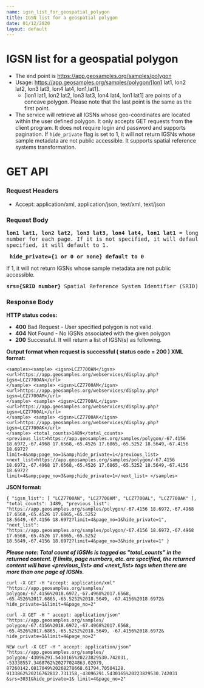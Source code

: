 ```yaml
---
name: igsn_list_for_geospatial_polygon
title: IGSN list for a geospatial polygon
date: 01/12/2020
layout: default
---
```


# IGSN list for a geospatial polygon
- The end point is https://app.geosamples.org/samples/polygon
- Usage: https://app.geosamples.org/samples/polygon/[lon1 lat1, lon2 lat2, lon3 lat3, lon4 lat4, lon1,lat1].
  - [lon1 lat1, lon2 lat2, lon3 lat3, lon4 lat4, lon1 lat1] are points of a concave polygon. Please note that the last point is the same as the first point.
- The service will retrieve all IGSNs whose geo-coordinates are located within the user defined polygon. It only accepts GET requests from the client program. It does not require login and password and supports pagination. If `hide_private` flag is set to 1, it will not return IGSNs whose sample metadata are not public accessible. It supports spatial reference systems transformation.

# GET API
### Request Headers
- Accept: application/xml, application/json, text/xml, text/json
### Request Body
<pre>
<b>lon1 lat1, lon2 lat2, lon3 lat3, lon4 lat4, lon1 lat1</b> = longitudes, latitudes for a polygon <b>limit={limit}</b> maximum IGSN
number for each page. If it is not specified, it will default to 100. <b>page_no={page_no}</b> page number. If it is not
specified, it will default to 1.
</pre>

<pre>
<b> hide_private={1 or 0 or none} default to 0</b>
</pre>

If 1, it will not return IGSNs whose sample metadata are not public accessible.
<pre>
<b>srs={SRID number}</b> Spatial Reference System Identifier (SRID). If it is not specified, it will default to EPSG:4326.
</pre>

### Response Body
**HTTP status codes:**
- **400** Bad Request - User specified polygon is not valid.
- **404** Not Found - No IGSNs associated with the given polygon
- **200** Successful. It will return a list of IGSN(s) as following.

**Output format when request is successful ( status code = 200 ) XML format:**
```
<samples><sample> <igsn>LCZ7700AN</igsn> <url>https://app.geosamples.org/webservices/display.php?igsn=LCZ7700AN</url>
</sample> <sample> <igsn>LCZ7700AM</igsn> <url>https://app.geosamples.org/webservices/display.php?igsn=LCZ7700AM</url>
</sample> <sample> <igsn>LCZ7700AL</igsn> <url>https://app.geosamples.org/webservices/display.php?igsn=LCZ7700AL</url>
</sample> <sample> <igsn>LCZ7700AK</igsn> <url>https://app.geosamples.org/webservices/display.php?igsn=LCZ7700AK</url>
</sample> <total_counts>1489</total_counts> <previous_list>https://app.geosamples.org/samples/polygon/-67.4156
18.6972,-67.4968 17.6568,-65.4526 17.6865,-65.5252 18.5649,-67.4156 18.6972?
limit=4&amp;page_no=1&amp;hide_private=1</previous_list> <next_list>https://app.geosamples.org/samples/polygon/-67.4156
18.6972,-67.4968 17.6568,-65.4526 17.6865,-65.5252 18.5649,-67.4156 18.6972?
limit=4&amp;page_no=3&amp;hide_private=1</next_list> </samples>
```

**JSON format:**
```
{ "igsn_list": [ "LCZ7700AN", "LCZ7700AM", "LCZ7700AL", "LCZ7700AK" ], "total_counts": 1489, "previous_list":
"https://app.geosamples.org/samples/polygon/-67.4156 18.6972,-67.4968 17.6568,-65.4526 17.6865,-65.5252
18.5649,-67.4156 18.6972?limit=4&page_no=1&hide_private=1", "next_list":
"https://app.geosamples.org/samples/polygon/-67.4156 18.6972,-67.4968 17.6568,-65.4526 17.6865,-65.5252
18.5649,-67.4156 18.6972?limit=4&page_no=3&hide_private=1" }
```

***Please note: Total count of IGSNs is tagged as "total_counts" in the returned content. If limits, page numbers, etc. are specified, the returned content will have <previous_list> and <next_list> tags when there are more than one page of IGSNs.***

```
curl -X GET -H "accept: application/xml" "https://app.geosamples.org/samples/
polygon/-67.4156%2018.6972,-67.4968%2017.6568, -65.4526%2017.6865,-65.5252%2018.5649, -67.4156%2018.6972&
hide_private=1&limit=4&page_no=2"
```
```
curl -X GET -H " accept: application/json" "https://app.geosamples.org/samples/
polygon/-67.4156%2018.6972,-67.4968%2017.6568, -65.4526%2017.6865,-65.5252%2018.5649, -67.4156%2018.6972&
hide_private=1&limit=4&page_no=2"
```
```
NEW curl -X GET -H " accept: application/json" "https://app.geosamples.org/samples/
polygon/-43096291.5430165%20223829530.742031, -53338557.3468762%20277024863.02079,
87260142.0817049%20268278668.61794,70504128. 9133862%20216762812.731158,-43096291.5430165%20223829530.742031
&srs=3031&hide_private=1& limit=4&page_no=2"
```
